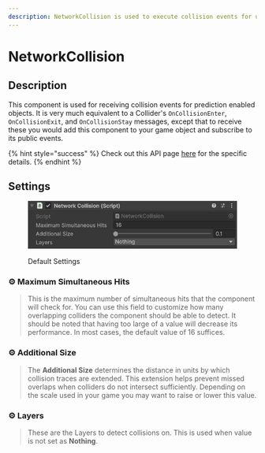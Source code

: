 ```yaml
---
description: NetworkCollision is used to execute collision events for use with prediction.
---
```


# NetworkCollision

## Description

This component is used for receiving collision events for prediction enabled objects. It is very much equivalent to a Collider's `OnCollisionEnter`, `OnCollisionExit`, and `OnCollisionStay` messages, except that to receive these you would add this component to your game object and subscribe to its public events.

{% hint style="success" %}
Check out this API page [here](https://firstgeargames.com/FishNet/api/api/FishNet.Component.Prediction.NetworkCollider.html) for the specific details.
{% endhint %}

## Settings

<div align="left"><figure><img src="../../../../.gitbook/assets/network-collision-component.png" alt=""><figcaption><p>Default Settings</p></figcaption></figure></div>

### :gear:  **Maximum Simultaneous Hits**

> This is the maximum number of simultaneous hits that the component will check for. You can use this field to customize how many overlapping colliders the component should be able to detect. It should be noted that having too large of a value will decrease its performance. In most cases, the default value of 16 suffices.

### :gear:  **Additional Size**

> The **Additional Size** determines the distance in units by which collision traces are extended. This extension helps prevent missed overlaps when colliders do not intersect sufficiently. Depending on the scale used in your game you may want to raise or lower this value.

### :gear:  **Layers**

> These are the Layers to detect collisions on. This is used when value is not set as **Nothing**.

